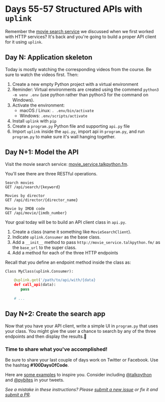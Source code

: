 # Days 55-57 Structured APIs with `uplink`

Remember the [movie search service](http://movie_service.talkpython.fm/) we discussed when we first worked with HTTP services? It's back and you're going to build a proper API client for it using `uplink`.

## Day N: Application skeleton

Today is mostly watching the corresponding videos from the course. Be sure to watch the videos first. Then:

1. Create a new empty Python project with a virtual environment
2. Reminder: Virtual environments are created using the commend `python3 -m venv .env` (use python rather than python3 for the command on Windows).
3. Activate the environment:
	* macOS / Linux: `. .env/bin/activate`
	* Windows: `.env/scripts/activate`
6. Install `uplink` with `pip`
7. Create a `program.py` Python file and supporting `api.py` file 
8. Import `uplink` inside the `api.py`, import api in `program.py`, and run `program.py` to make sure it's wall hanging together.

## Day N+1: Model the API

Visit the movie search service: [movie_service.talkpython.fm](http://movie_service.talkpython.fm/).

You'll see there are three RESTful operations.

    Search movies
    GET /api/search/{keyword}

    Movies by director
    GET /api/director/{director_name}

    Movie by IMDB code
    GET /api/movie/{imdb_number}

Your goal today will be to build an API client class in `api.py`.

1. Create a class (name it something like `MovieSearchClient`).
2. Indicate `uplink.Consumer` as the base class.
3. Add a `__init__` method to pass `http://movie_service.talkpython.fm/` as the `base_url` to the super class.
2. Add a method for each of the three HTTP endpoints

Recall that you define an endpoint method inside the class as:

```python
Class MyClass(uplink.Consumer):

    @uplink.get('/path/to/api/with/{data}
    def call_api(data):
       pass
       
    # ...
```

## Day N+2: Create the search app

Now that you have your API client, write a simple UI in `program.py` that uses your class. You might give the user a chance to search by any of the three endpoints and then display the results.

### Time to share what you've accomplished!

Be sure to share your last couple of days work on Twitter or Facebook. Use the hashtag **#100DaysOfCode**. 

Here are [some examples](https://twitter.com/search?q=%23100DaysOfCode) to inspire you. Consider including [@talkpython](https://twitter.com/talkpython) and [@pybites](https://twitter.com/pybites) in your tweets.

*See a mistake in these instructions? Please [submit a new issue](https://github.com/talkpython/100daysofcode-with-python-course/issues) or fix it and [submit a PR](https://github.com/talkpython/100daysofcode-with-python-course/pulls).*
